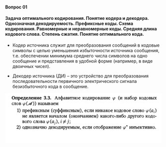 #### Вопрос 01

#### Задача оптимального кодирования. Понятие кодера и декодера. Однозначная декодируемость. Префиксные коды. Схема кодирования. Равномерные и неравномерные коды. Средняя длина кодового слова. Степень сжатия. Понятие оптимального кода.



- Кодер источника служит для преобразования сообщений в кодовые символы с целью уменьшения избыточности источника сообщения, т.е. обеспечении минимума среднего числа символов на одно сообщение и представления в удобной форме (например, в виде двоичных чисел).



- Декодер источника (ДИ) – это устройство для преобразования последовательности первичного электрического сигнала безизбыточного кода в сообщение.

![image-20220606182101964](./Answer_01.assets/image-20220606182101964.png)

